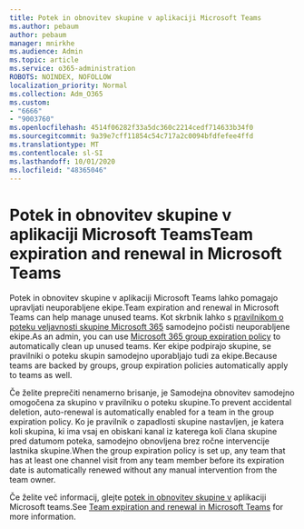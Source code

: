 ```yaml
---
title: Potek in obnovitev skupine v aplikaciji Microsoft Teams
ms.author: pebaum
author: pebaum
manager: mnirkhe
ms.audience: Admin
ms.topic: article
ms.service: o365-administration
ROBOTS: NOINDEX, NOFOLLOW
localization_priority: Normal
ms.collection: Adm_O365
ms.custom:
- "6666"
- "9003760"
ms.openlocfilehash: 4514f06282f33a5dc360c2214cedf714633b34f0
ms.sourcegitcommit: 9a39e7cff11854c54c717a2c0094bfdfefee4ffd
ms.translationtype: MT
ms.contentlocale: sl-SI
ms.lasthandoff: 10/01/2020
ms.locfileid: "48365046"
---
```

# <a name="team-expiration-and-renewal-in-microsoft-teams"></a><span data-ttu-id="d28ae-102">Potek in obnovitev skupine v aplikaciji Microsoft Teams</span><span class="sxs-lookup"><span data-stu-id="d28ae-102">Team expiration and renewal in Microsoft Teams</span></span>

<span data-ttu-id="d28ae-103">Potek in obnovitev skupine v aplikaciji Microsoft Teams lahko pomagajo upravljati neuporabljene ekipe.</span><span class="sxs-lookup"><span data-stu-id="d28ae-103">Team expiration and renewal in Microsoft Teams can help manage unused teams.</span></span> <span data-ttu-id="d28ae-104">Kot skrbnik lahko s  [pravilnikom o poteku veljavnosti skupine Microsoft 365](https://docs.microsoft.com/microsoft-365/admin/create-groups/office-365-groups-expiration-policy)  samodejno počisti neuporabljene ekipe.</span><span class="sxs-lookup"><span data-stu-id="d28ae-104">As an admin, you can use  [Microsoft 365 group expiration policy](https://docs.microsoft.com/microsoft-365/admin/create-groups/office-365-groups-expiration-policy)  to automatically clean up unused teams.</span></span> <span data-ttu-id="d28ae-105">Ker ekipe podpirajo skupine, se pravilniki o poteku skupin samodejno uporabljajo tudi za ekipe.</span><span class="sxs-lookup"><span data-stu-id="d28ae-105">Because teams are backed by groups, group expiration policies automatically apply to teams as well.</span></span>

<span data-ttu-id="d28ae-106">Če želite preprečiti nenamerno brisanje, je Samodejna obnovitev samodejno omogočena za skupino v pravilniku o poteku skupine.</span><span class="sxs-lookup"><span data-stu-id="d28ae-106">To prevent accidental deletion, auto-renewal is automatically enabled for a team in the group expiration policy.</span></span> <span data-ttu-id="d28ae-107">Ko je pravilnik o zapadlosti skupine nastavljen, je katera koli skupina, ki ima vsaj en obiskani kanal iz katerega koli člana skupine pred datumom poteka, samodejno obnovljena brez ročne intervencije lastnika skupine.</span><span class="sxs-lookup"><span data-stu-id="d28ae-107">When the group expiration policy is set up, any team that has at least one channel visit from any team member before its expiration date is automatically renewed without any manual intervention from the team owner.</span></span>  

<span data-ttu-id="d28ae-108">Če želite več informacij, glejte  [potek in obnovitev skupine v](https://docs.microsoft.com/microsoftteams/team-expiration-renewal)  aplikaciji Microsoft teams.</span><span class="sxs-lookup"><span data-stu-id="d28ae-108">See  [Team expiration and renewal in Microsoft Teams](https://docs.microsoft.com/microsoftteams/team-expiration-renewal)  for more information.</span></span>
